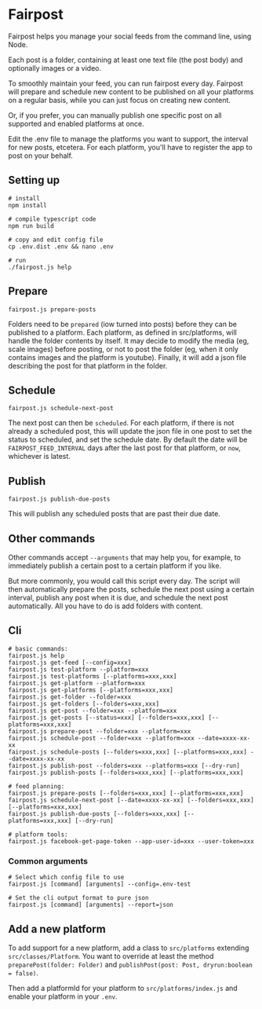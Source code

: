 # Fairpost

Fairpost helps you manage your social
feeds from the command line, using Node.

Each post is a folder, containing at least one 
text file (the post body) and optionally images
or a video. 

To smoothly maintain your feed, you can run 
fairpost every day. Fairpost will prepare and 
schedule new content to be published on all your 
platforms on a regular basis, while
you can just focus on creating new content.

Or, if you prefer, you can manually publish one
specific post on all supported and enabled 
platforms at once.

Edit the .env file to manage the platforms
you want to support, the interval for new posts,
etcetera. For each platform, you'll have to 
register the app to post on your behalf.

## Setting up 
```
# install
npm install

# compile typescript code
npm run build

# copy and edit config file
cp .env.dist .env && nano .env

# run
./fairpost.js help
```
 
## Prepare
```
fairpost.js prepare-posts
```
Folders need to be `prepared` (iow turned into posts)
before they can be published to a platform. 
Each platform, as defined in src/platforms, will 
handle the folder contents by itself. It may
decide to modify the media (eg, scale images) 
before posting, or not to post the folder (eg, 
when it only contains images and the platform 
is youtube). Finally, it will add a json file
describing the post for that platform in the 
folder.

## Schedule
```
fairpost.js schedule-next-post
```
The next post can then be `scheduled`. For each platform,
if there is not already a scheduled post, this will update
the json file in one post to set the status to scheduled, 
and set the schedule date. 
By default the date will be `FAIRPOST_FEED_INTERVAL` days 
after the last post for that platform, or `now`, whichever 
is latest.

## Publish
```
fairpost.js publish-due-posts
```
This will publish any scheduled posts that are past their due date.


## Other commands

Other commands accept `--arguments`
that may help you, for example, to immediately publish
a certain post to a certain platform if you like.

But more commonly, you would call this script
every day. 
The script will then automatically prepare the posts,
schedule the next post using a certain interval, 
publish any post when it is due, and schedule the 
next post automatically. All you have to do is 
add folders with content.



## Cli

```
# basic commands:
fairpost.js help
fairpost.js get-feed [--config=xxx]
fairpost.js test-platform --platform=xxx
fairpost.js test-platforms [--platforms=xxx,xxx]
fairpost.js get-platform --platform=xxx
fairpost.js get-platforms [--platforms=xxx,xxx]
fairpost.js get-folder --folder=xxx
fairpost.js get-folders [--folders=xxx,xxx]
fairpost.js get-post --folder=xxx --platform=xxx
fairpost.js get-posts [--status=xxx] [--folders=xxx,xxx] [--platforms=xxx,xxx] 
fairpost.js prepare-post --folder=xxx --platform=xxx
fairpost.js schedule-post --folder=xxx --platform=xxx --date=xxxx-xx-xx 
fairpost.js schedule-posts [--folders=xxx,xxx] [--platforms=xxx,xxx] --date=xxxx-xx-xx
fairpost.js publish-post --folders=xxx --platforms=xxx [--dry-run]
fairpost.js publish-posts [--folders=xxx,xxx] [--platforms=xxx,xxx]

# feed planning:
fairpost.js prepare-posts [--folders=xxx,xxx] [--platforms=xxx,xxx]
fairpost.js schedule-next-post [--date=xxxx-xx-xx] [--folders=xxx,xxx] [--platforms=xxx,xxx] 
fairpost.js publish-due-posts [--folders=xxx,xxx] [--platforms=xxx,xxx] [--dry-run]

# platform tools:
fairpost.js facebook-get-page-token --app-user-id=xxx --user-token=xxx
```

### Common arguments 

```
# Select which config file to use
fairpost.js [command] [arguments] --config=.env-test

# Set the cli output format to pure json
fairpost.js [command] [arguments] --report=json

```


## Add a new platform

To add support for a new platform, add a class to `src/platforms`
extending `src/classes/Platform`. You want to override at least the
method `preparePost(folder: Folder)` and 
`publishPost(post: Post, dryrun:boolean = false)`. 

Then add a platformId for your platform to `src/platforms/index.js` and
enable your platform in your `.env`.





